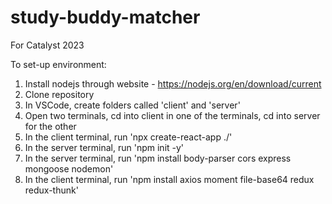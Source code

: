 # study-buddy-matcher
For Catalyst 2023 

To set-up environment: 
1. Install nodejs through website - https://nodejs.org/en/download/current
2. Clone repository
3. In VSCode, create folders called 'client' and 'server'
4. Open two terminals, cd into client in one of the terminals, cd into server for the other
5. In the client terminal, run 'npx create-react-app ./'
6. In the server terminal, run 'npm init -y'
7. In the server terminal, run 'npm install body-parser cors express mongoose nodemon'
8. In the client terminal, run 'npm install axios moment file-base64 redux redux-thunk'


